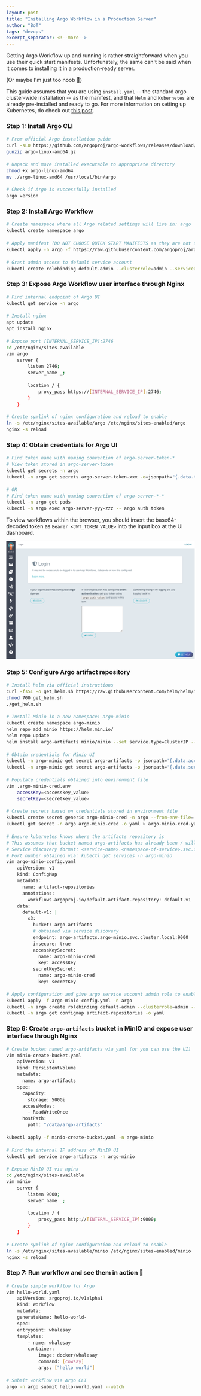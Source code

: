 ```yaml
---
layout: post
title: "Installing Argo Workflow in a Production Server"
author: "BoT"
tags: "devops"
excerpt_separator: <!--more-->
---
```


Getting Argo Workflow up and running is rather straightforward when you use their quick start manifests. Unfortunately, the same can't be said when it comes to installing it in a production-ready server.

<!--more-->

(Or maybe I'm just too noob 🥲)

This guide assumes that you are using `install.yaml` -- the standard argo cluster-wide installation -- as the manifest, and that `Helm` and `Kubernetes` are already pre-installed and ready to go. For more information on setting up Kubernetes, do check out [this post](../2021-09-10/prod-setup-kubernetes).

### Step 1: Install Argo CLI

```bash
# From official Argo installation guide
curl -sLO https://github.com/argoproj/argo-workflows/releases/download/v3.1.13/argo-linux-amd64.gz
gunzip argo-linux-amd64.gz

# Unpack and move installed executable to appropriate directory
chmod +x argo-linux-amd64
mv ./argo-linux-amd64 /usr/local/bin/argo

# Check if Argo is successfully installed
argo version
```

### Step 2: Install Argo Workflow

```bash
# Create namespace where all Argo related settings will live in: argo
kubectl create namespace argo

# Apply manifest (DO NOT CHOOSE QUICK START MANIFESTS as they are not suitable for production environment)
kubectl apply -n argo -f https://raw.githubusercontent.com/argoproj/argo-workflows/master/manifests/install.yaml

# Grant admin access to default service account
kubectl create rolebinding default-admin --clusterrole=admin --serviceaccount=default:default
```

### Step 3: Expose Argo Workflow user interface through Nginx

```bash
# Find internal endpoint of Argo UI
kubectl get service -n argo

# Install nginx
apt update
apt install nginx

# Expose port [INTERNAL_SERVICE_IP]:2746
cd /etc/nginx/sites-available
vim argo
	server {
		listen 2746;
		server_name _;

		location / {
			proxy_pass https://[INTERNAL_SERVICE_IP]:2746;
		}
	}

# Create symlink of nginx configuration and reload to enable
ln -s /etc/nginx/sites-available/argo /etc/nginx/sites-enabled/argo
nginx -s reload
```

### Step 4: Obtain credentials for Argo UI

```bash
# Find token name with naming convention of argo-server-token-*
# View token stored in argo-server-token
kubectl get secrets -n argo
kubectl -n argo get secrets argo-server-token-xxx -o=jsonpath="{.data.token}" | base64 -d; echo

# OR
# Find token name with naming convention of argo-server-*-*
kubectl -n argo get pods
kubectl -n argo exec argo-server-yyy-zzz -- argo auth token
```

To view workflows within the browser, you should insert the base64-decoded token as `Bearer <JWT_TOKEN_VALUE>` into the input box at the UI dashboard.

![Argo UI](../assets/202110_argo_prod/argo-login.png)

### Step 5: Configure Argo artifact repository

```bash
# Install helm via official instructions
curl -fsSL -o get_helm.sh https://raw.githubusercontent.com/helm/helm/main/scripts/get-helm-3
chmod 700 get_helm.sh
./get_helm.sh

# Install Minio in a new namespace: argo-minio
kubectl create namespace argo-minio
helm repo add minio https://helm.min.io/
helm repo update
helm install argo-artifacts minio/minio --set service.type=ClusterIP --set fullnameOverride=argo-artifacts --namespace argo-minio

# Obtain credentials for Minio UI
kubectl -n argo-minio get secret argo-artifacts -o jsonpath='{.data.accesskey}' | base64 --decode; echo
kubectl -n argo-minio get secret argo-artifacts -o jsonpath='{.data.secretkey}' | base64 --decode; echo

# Populate credentials obtained into environment file
vim .argo-minio-cred.env
	accessKey=<accesskey_value>
	secretKey=<secretkey_value>

# Create secrets based on credentials stored in environment file
kubectl create secret generic argo-minio-cred -n argo --from-env-file=./.argo-minio-cred.env -o yaml
kubectl get secret -n argo argo-minio-cred -o yaml > argo-minio-cred.yaml

# Ensure kubernetes knows where the artifacts repository is
# This assumes that bucket named argo-artifacts has already been / will be created
# Service discovery format: <service-name>.<namespace-of-service>.svc.cluster.local
# Port number obtained via: kubectl get services -n argo-minio
vim argo-minio-config.yaml
	apiVersion: v1
	kind: ConfigMap
	metadata:
	  name: artifact-repositories
	  annotations:
		workflows.argoproj.io/default-artifact-repository: default-v1
	data:
	  default-v1: |
		s3:
		  bucket: argo-artifacts
		  # obtained via service discovery
		  endpoint: argo-artifacts.argo-minio.svc.cluster.local:9000
		  insecure: true
		  accessKeySecret:
			name: argo-minio-cred
			key: accessKey
		  secretKeySecret:
			name: argo-minio-cred
			key: secretKey

# Apply configuration and give argo service account admin role to enable communication with argo-minio namespace
kubectl apply -f argo-minio-config.yaml -n argo
kubectl -n argo create rolebinding default-admin --clusterrole=admin --serviceaccount=argo:default
kubectl -n argo get configmap artifact-repositories -o yaml
```

### Step 6: Create `argo-artifacts` bucket in MinIO and expose user interface through Nginx

```bash
# Create bucket named argo-artifacts via yaml (or you can use the UI)
vim minio-create-bucket.yaml
	apiVersion: v1
	kind: PersistentVolume
	metadata:
	  name: argo-artifacts
	spec:
	  capacity:
		storage: 500Gi
	  accessModes:
		- ReadWriteOnce
	  hostPath:
		path: "/data/argo-artifacts"

kubectl apply -f minio-create-bucket.yaml -n argo-minio

# Find the internal IP address of MinIO UI
kubectl get service argo-artifacts -n argo-minio

# Expose MinIO UI via nginx
cd /etc/nginx/sites-available
vim minio
	server {
		listen 9000;
		server_name _;

		location / {
			proxy_pass http://[INTERAL_SERVICE_IP]:9000;
		}
	}

# Create symlink of nginx configuration and reload to enable
ln -s /etc/nginx/sites-available/minio /etc/nginx/sites-enabled/minio
nginx -s reload
```

### Step 7: Run workflow and see them in action 🎉

```bash
# Create simple workflow for Argo
vim hello-world.yaml
	apiVersion: argoproj.io/v1alpha1
	kind: Workflow
	metadata:
	generateName: hello-world-
	spec:
	entrypoint: whalesay
	templates:
		- name: whalesay
		container:
			image: docker/whalesay
			command: [cowsay]
			args: ["hello world"]

# Submit workflow via Argo CLI
argo -n argo submit hello-world.yaml --watch
```
